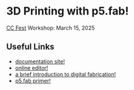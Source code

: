 # 3D Printing with p5.fab!

[CC Fest](https://ccfest.rocks/register) Workshop: March 15, 2025

## Useful Links
- [documentation site!](https://machineagency.github.io/p5.fab-docs/)
- [online editor!](https://machineagency.github.io/p5.fab-editor/)
- [a brief introduction to digital fabrication!](https://machineagency.github.io/p5.fab-docs/docs/resources/guides/dfab-intro/)
- [p5.fab primer!](https://machineagency.github.io/p5.fab-docs/docs/resources/guides/p5fab-primer/)

